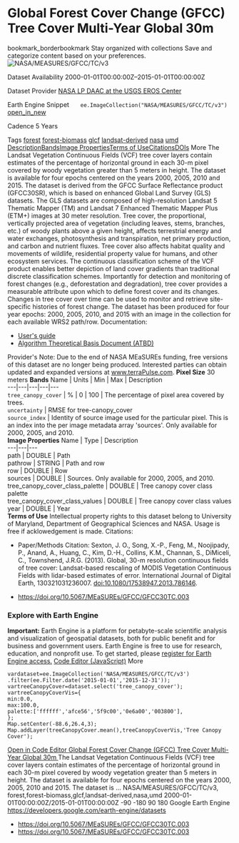  
#  Global Forest Cover Change (GFCC) Tree Cover Multi-Year Global 30m 
bookmark_borderbookmark Stay organized with collections  Save and categorize content based on your preferences.
![NASA/MEASURES/GFCC/TC/v3](https://developers.google.com/earth-engine/datasets/images/NASA/NASA_MEASURES_GFCC_TC_v3_sample.png) 

Dataset Availability
    2000-01-01T00:00:00Z–2015-01-01T00:00:00Z 

Dataset Provider
     [ NASA LP DAAC at the USGS EROS Center ](https://doi.org/10.5067/MEaSUREs/GFCC/GFCC30TC.003) 

Earth Engine Snippet
     `    ee.ImageCollection("NASA/MEASURES/GFCC/TC/v3")   ` [ open_in_new ](https://code.earthengine.google.com/?scriptPath=Examples:Datasets/NASA/NASA_MEASURES_GFCC_TC_v3) 

Cadence
    5 Years 

Tags
     [forest](https://developers.google.com/earth-engine/datasets/tags/forest) [forest-biomass](https://developers.google.com/earth-engine/datasets/tags/forest-biomass) [glcf](https://developers.google.com/earth-engine/datasets/tags/glcf) [landsat-derived](https://developers.google.com/earth-engine/datasets/tags/landsat-derived) [nasa](https://developers.google.com/earth-engine/datasets/tags/nasa) [umd](https://developers.google.com/earth-engine/datasets/tags/umd)
[Description](https://developers.google.com/earth-engine/datasets/catalog/NASA_MEASURES_GFCC_TC_v3#description)[Bands](https://developers.google.com/earth-engine/datasets/catalog/NASA_MEASURES_GFCC_TC_v3#bands)[Image Properties](https://developers.google.com/earth-engine/datasets/catalog/NASA_MEASURES_GFCC_TC_v3#image-properties)[Terms of Use](https://developers.google.com/earth-engine/datasets/catalog/NASA_MEASURES_GFCC_TC_v3#terms-of-use)[Citations](https://developers.google.com/earth-engine/datasets/catalog/NASA_MEASURES_GFCC_TC_v3#citations)[DOIs](https://developers.google.com/earth-engine/datasets/catalog/NASA_MEASURES_GFCC_TC_v3#dois) More
The Landsat Vegetation Continuous Fields (VCF) tree cover layers contain estimates of the percentage of horizontal ground in each 30-m pixel covered by woody vegetation greater than 5 meters in height. The dataset is available for four epochs centered on the years 2000, 2005, 2010 and 2015. The dataset is derived from the GFCC Surface Reflectance product (GFCC30SR), which is based on enhanced Global Land Survey (GLS) datasets. The GLS datasets are composed of high-resolution Landsat 5 Thematic Mapper (TM) and Landsat 7 Enhanced Thematic Mapper Plus (ETM+) images at 30 meter resolution.
Tree cover, the proportional, vertically projected area of vegetation (including leaves, stems, branches, etc.) of woody plants above a given height, affects terrestrial energy and water exchanges, photosynthesis and transpiration, net primary production, and carbon and nutrient fluxes. Tree cover also affects habitat quality and movements of wildlife, residential property value for humans, and other ecosystem services. The continuous classification scheme of the VCF product enables better depiction of land cover gradients than traditional discrete classification schemes. Importantly for detection and monitoring of forest changes (e.g., deforestation and degradation), tree cover provides a measurable attribute upon which to define forest cover and its changes. Changes in tree cover over time can be used to monitor and retrieve site-specific histories of forest change.
The dataset has been produced for four year epochs: 2000, 2005, 2010, and 2015 with an image in the collection for each available WRS2 path/row.
Documentation:
  * [User's guide](https://lpdaac.usgs.gov/documents/1371/GFCC_User_Guide_V1.pdf)
  * [Algorithm Theoretical Basis Document (ATBD)](https://lpdaac.usgs.gov/documents/1370/GFCC_ATBD.pdf)


Provider's Note: Due to the end of NASA MEaSUREs funding, free versions of this dataset are no longer being produced. Interested parties can obtain updated and expanded versions at www.terraPulse.com.
**Pixel Size** 30 meters 
**Bands**
Name | Units | Min | Max | Description  
---|---|---|---|---  
`tree_canopy_cover` | % |  0  |  100  | The percentage of pixel area covered by trees.  
`uncertainty` | RMSE for tree-canopy_cover  
`source_index` | Identity of source image used for the particular pixel. This is an index into the per image metadata array 'sources'. Only available for 2000, 2005, and 2010.  
**Image Properties**
Name | Type | Description  
---|---|---  
path | DOUBLE | Path  
pathrow | STRING | Path and row  
row | DOUBLE | Row  
sources | DOUBLE | Sources. Only available for 2000, 2005, and 2010.  
tree_canopy_cover_class_palette | DOUBLE | Tree canopy cover class palette  
tree_canopy_cover_class_values | DOUBLE | Tree canopy cover class values  
year | DOUBLE | Year  
**Terms of Use**
Intellectual property rights to this dataset belong to University of Maryland, Department of Geographical Sciences and NASA. Usage is free if acklowedgement is made.
Citations:
  * Paper/Methods Citation: Sexton, J. O., Song, X.-P., Feng, M., Noojipady, P., Anand, A., Huang, C., Kim, D.-H., Collins, K.M., Channan, S., DiMiceli, C., Townshend, J.R.G. (2013). Global, 30-m resolution continuous fields of tree cover: Landsat-based rescaling of MODIS Vegetation Continuous Fields with lidar-based estimates of error. International Journal of Digital Earth, 130321031236007. [doi:10.1080/17538947.2013.786146](https://doi.org/10.1080/17538947.2013.786146).


  * [ https://doi.org/10.5067/MEaSUREs/GFCC/GFCC30TC.003 ](https://doi.org/10.5067/MEaSUREs/GFCC/GFCC30TC.003)


### Explore with Earth Engine
**Important:** Earth Engine is a platform for petabyte-scale scientific analysis and visualization of geospatial datasets, both for public benefit and for business and government users. Earth Engine is free to use for research, education, and nonprofit use. To get started, please [register for Earth Engine access.](https://console.cloud.google.com/earth-engine)
[Code Editor (JavaScript)](https://developers.google.com/earth-engine/datasets/catalog/NASA_MEASURES_GFCC_TC_v3#code-editor-javascript-sample) More
```
vardataset=ee.ImageCollection('NASA/MEASURES/GFCC/TC/v3')
.filter(ee.Filter.date('2015-01-01','2015-12-31'));
vartreeCanopyCover=dataset.select('tree_canopy_cover');
vartreeCanopyCoverVis={
min:0.0,
max:100.0,
palette:['ffffff','afce56','5f9c00','0e6a00','003800'],
};
Map.setCenter(-88.6,26.4,3);
Map.addLayer(treeCanopyCover.mean(),treeCanopyCoverVis,'Tree Canopy Cover');
```
[ Open in Code Editor ](https://code.earthengine.google.com/?scriptPath=Examples:Datasets/NASA/NASA_MEASURES_GFCC_TC_v3)
[ Global Forest Cover Change (GFCC) Tree Cover Multi-Year Global 30m ](https://developers.google.com/earth-engine/datasets/catalog/NASA_MEASURES_GFCC_TC_v3)
The Landsat Vegetation Continuous Fields (VCF) tree cover layers contain estimates of the percentage of horizontal ground in each 30-m pixel covered by woody vegetation greater than 5 meters in height. The dataset is available for four epochs centered on the years 2000, 2005, 2010 and 2015. The dataset is …
NASA/MEASURES/GFCC/TC/v3, forest,forest-biomass,glcf,landsat-derived,nasa,umd 
2000-01-01T00:00:00Z/2015-01-01T00:00:00Z
-90 -180 90 180 
Google Earth Engine
https://developers.google.com/earth-engine/datasets
  * [ https://doi.org/10.5067/MEaSUREs/GFCC/GFCC30TC.003 ](https://doi.org/https://doi.org/10.5067/MEaSUREs/GFCC/GFCC30TC.003)
  * [ https://doi.org/10.5067/MEaSUREs/GFCC/GFCC30TC.003 ](https://doi.org/https://developers.google.com/earth-engine/datasets/catalog/NASA_MEASURES_GFCC_TC_v3)


